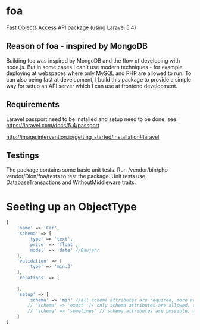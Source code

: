 # foa
Fast Objects Access API package (using Laravel 5.4)

## Reason of foa - inspired by MongoDB
Building foa was inspired by MongoDB and the flow of developing with node.js. But in some cases I can't use modern techniques - for example deploying at webspaces where only MySQL and PHP are allowed to run.
To can also being fast at development, I build this package to provide a simple way for setup an API server which I can use at frontend development.

## Requirements

Laravel passport need to be installed and setup need to be done, see: https://laravel.com/docs/5.4/passport

http://image.intervention.io/getting_started/installation#laravel

## Testings 
The package contains some basic unit tests. Run /vendor/bin/php vendor/Dion/foa/tests to test the package. Unit tests use DatabaseTransactions and WithoutMiddleware traits.


# Seeting up an ObjectType

```php
[
    'name' => 'Car',
    'schema' => [
        'type' => 'text',
        'price' => 'float',
        'model' => 'date' //Baujahr
    ],
    'validation' => [
        'type' => 'min:3'
    ],
    'relations' => [
    
    ],
    'setup' => [
        'schema' => 'min' //all schema attributes are required, more are possible
        // 'schema' => 'exact' // only schema attributes are allowed, they are required
        // 'schema' => 'sometimes' // schema attributes are possible, when then they are casted
    ]
]
```